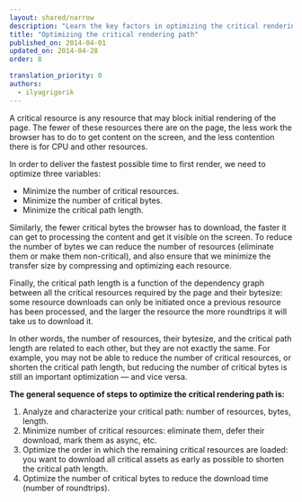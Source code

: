 ```yaml
---
layout: shared/narrow
description: "Learn the key factors in optimizing the critical rendering path."
title: "Optimizing the critical rendering path"
published_on: 2014-04-01
updated_on: 2014-04-28
order: 8

translation_priority: 0
authors:
  - ilyagrigorik
---
```


<p class="intro">
A critical resource is any resource that may block initial rendering of the page. The fewer of these resources there are on the page, the less work the browser has to do to get content on the screen, and the less contention there is for CPU and other resources.
</p>

  In order to deliver the fastest possible time to first render, we need 
  to optimize three variables:

  <ul>
    <li>Minimize the number of critical resources.</li>
    <li>Minimize the number of critical bytes.</li>
    <li>Minimize the critical path length.</li>
  </ul>




Similarly, the fewer critical bytes the browser has to download, the faster it can get to processing the content and get it visible on the screen. To reduce the number of bytes we can reduce the number of resources (eliminate them or make them non-critical), and also ensure that we minimize the transfer size by compressing and optimizing each resource.

Finally, the critical path length is a function of the dependency graph between all the critical resources required by the page and their bytesize: some resource downloads can only be initiated once a previous resource has been processed, and the larger the resource the more roundtrips it will take us to download it.

In other words, the number of resources, their bytesize, and the critical path length are related to each other, but they are not exactly the same. For example, you may not be able to reduce the number of critical resources, or shorten the critical path length, but reducing the number of critical bytes is still an important optimization &mdash; and vice versa.

**The general sequence of steps to optimize the critical rendering path is:**

1. Analyze and characterize your critical path: number of resources, bytes, length.
1. Minimize number of critical resources: eliminate them, defer their download, mark them as async, etc.
1. Optimize the order in which the remaining critical resources are loaded: you want to download all critical assets as early as possible to shorten the critical path length.
1. Optimize the number of critical bytes to reduce the download time (number of roundtrips).

